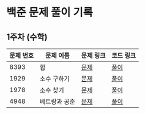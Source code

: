 # 백준 문제 풀이 기록

## 1주차 (수학)

| 문제 번호 | 문제 이름   | 문제 링크 | 코드 링크 |
|---------|-----------|---------|---------|
| 8393    | 합        | [문제](https://www.acmicpc.net/problem/8393) | [풀이](week1_math/8393_sum.py) |
| 1929    | 소수 구하기 | [문제](https://www.acmicpc.net/problem/1929) | [풀이](week1_math/1929_prime_num.py) |
| 1978 | 소수 찾기 | [문제](https://www.acmicpc.net/problem/1978) | [풀이](week1_math/1978_find_prime_num.py) |
| 4948 | 베트랑과 공준 | [문제](https://www.acmicpc.net/problem/4948) |[풀이](week1_math/4948_Chebyshev's_Theorem.py)
